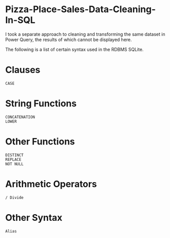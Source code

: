 # Pizza-Place-Sales-Data-Cleaning-In-SQL

I took a separate approach to cleaning and transforming the same dataset in Power Query, the results of which cannot be displayed here. 

The following is a list of certain syntax used in the RDBMS SQLite. 

# Clauses
    CASE
# String Functions
    CONCATENATION
    LOWER
# Other Functions
    DISTINCT
    REPLACE
    NOT NULL
# Arithmetic Operators
    / Divide   
# Other Syntax
    Alias
